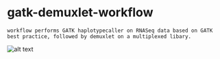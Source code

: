 # gatk-demuxlet-workflow

    workflow performs GATK haplotypecaller on RNASeq data based on GATK best practice, followed by demuxlet on a multiplexed libary. 

![alt text](https://raw.githubusercontent.com/yh154/workflow-1/master/workflow_dag.png?token=AL7AXILKDTCD5MRR22TUZQC53PYWO)
